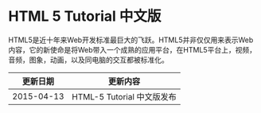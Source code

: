 #  HTML 5 Tutorial 中文版

HTML5是近十年来Web开发标准最巨大的飞跃。HTML5并非仅仅用来表示Web内容，它的新使命是将Web带入一个成熟的应用平台，在HTML5平台上，视频，音频，图象，动画，以及同电脑的交互都被标准化。

|更新日期    |更新内容
|----------|--------------------
|2015-04-13|HTML-5 Tutorial 中文版发布

